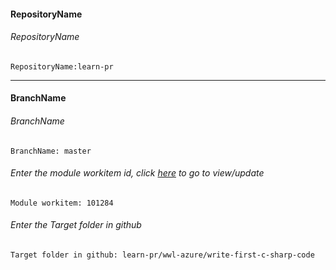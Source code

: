 #### RepositoryName	
###### RepositoryName
```
RepositoryName:learn-pr
```
---

#### BranchName	
###### BranchName
```
BranchName: master
```

###### Enter the module workitem id, click [here](https://microsoftdigitallearning.visualstudio.com/Courseware/_workitems/edit/101284) to go to view/update
```
Module workitem: 101284
```

###### Enter the Target folder in github
```
Target folder in github: learn-pr/wwl-azure/write-first-c-sharp-code
```